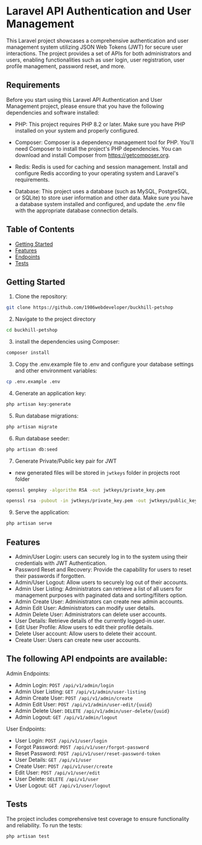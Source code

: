 # Laravel API Authentication and User Management

This Laravel project showcases a comprehensive authentication and user management system utilizing JSON Web Tokens (JWT) for secure user interactions. The project provides a set of APIs for both administrators and users, enabling functionalities such as user login, user registration, user profile management, password reset, and more.

## Requirements
Before you start using this Laravel API Authentication and User Management project, please ensure that you have the following dependencies and software installed:

- PHP: This project requires PHP 8.2 or later. Make sure you have PHP installed on your system and properly configured.

- Composer: Composer is a dependency management tool for PHP. You'll need Composer to install the project's PHP dependencies. You can download and install Composer from https://getcomposer.org.

- Redis: Redis is used for caching and session management. Install and configure Redis according to your operating system and Laravel's requirements.

- Database: This project uses a database (such as MySQL, PostgreSQL, or SQLite) to store user information and other data. Make sure you have a database system installed and configured, and update the .env file with the appropriate database connection details.

## Table of Contents

- [Getting Started](#getting-started)
- [Features](#features)
- [Endpoints](#endpoints)
- [Tests](#tests)


## Getting Started

1. Clone the repository:

```bash
git clone https://github.com/1986webdeveloper/buckhill-petshop
```

2. Navigate to the project directory
```bash
cd buckhill-petshop
```

3. install the dependencies using Composer:
```bash
composer install
```

3. Copy the .env.example file to .env and configure your database settings and other environment variables:
```bash
cp .env.example .env
```

4. Generate an application key:
```bash
php artisan key:generate
```

5. Run database migrations:
```bash
php artisan migrate
```

6. Run database seeder:
```bash
php artisan db:seed
```

7. Generate Private/Public key pair for JWT
- new generated files will be stored in `jwtkeys` folder in projects root folder
```bash
openssl genpkey -algorithm RSA -out jwtkeys/private_key.pem
```

```bash
openssl rsa -pubout -in jwtkeys/private_key.pem -out jwtkeys/public_key.pem
```


9. Serve the application:
```bash
php artisan serve
```

## Features

- Admin/User Login: users can securely log in to the system using their credentials with JWT Authentication.
- Password Reset and Recovery: Provide the capability for users to reset their passwords if forgotten.
- Admin/User Logout: Allow users to securely log out of their accounts.
- Admin User Listing: Administrators can retrieve a list of all users for management purposes with paginated data and sorting/filters option.
- Admin Create User: Administrators can create new admin accounts.
- Admin Edit User: Administrators can modify user details.
- Admin Delete User: Administrators can delete user accounts.
- User Details: Retrieve details of the currently logged-in user.
- Edit User Profile: Allow users to edit their profile details.
- Delete User account: Allow users to delete their account.
- Create User: Users can create new user accounts.

## The following API endpoints are available:

Admin Endpoints:
- Admin Login: `POST /api/v1/admin/login`
- Admin User Listing: `GET /api/v1/admin/user-listing`
- Admin Create User: `POST /api/v1/admin/create`
- Admin Edit User: `POST /api/v1/admin/user-edit/{uuid}`
- Admin Delete User: `DELETE /api/v1/admin/user-delete/{uuid}`
- Admin Logout: `GET /api/v1/admin/logout`

User Endpoints:
- User Login: `POST /api/v1/user/login`
- Forgot Password: `POST /api/v1/user/forgot-password`
- Reset Password: `POST /api/v1/user/reset-password-token`
- User Details: `GET /api/v1/user`
- Create User: `POST /api/v1/user/create`
- Edit User: `POST /api/v1/user/edit`
- User Delete: `DELETE /api/v1/user`
- User Logout: `GET /api/v1/user/logout`

## Tests
The project includes comprehensive test coverage to ensure functionality and reliability. To run the tests:
```bash
php artisan test
```
